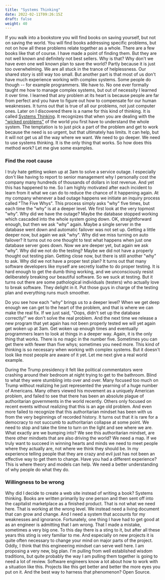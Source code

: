 ```yaml
---
title: "Systems Thinking"
date: 2022-02-11T09:26:15Z
draft: false
weight: 40
---
```


If you walk into a bookstore you will find books on saving yourself, but not on saving the world. You will find books addressing specific problems, but not on how all these problems relate together as a whole. There are a few books like that of course. I have made a point of finding them. But they are not well known and definitely not best sellers. Why is that? Why don't we have even one well known plan to save the world? Partly because it is just too overwhelming. We are all stuck in the trance of helplessness. Our shared story is still way too small. But another part is that most of us don't have much experience working with complex systems. Some people do though -- for example programmers. We have to. No one ever formally taught me how to manage complex systems, but out of necessity I learned it over time. I learned that any problem at its heart is because people are far from perfect and you have to figure out how to compensate for our human weaknesses. It turns out that is true of all our problems, not just computer ones. Later on I discovered there is a name for this kind of thinking. It is called [Systems Thinking][1]. It recognizes that when you are dealing with the ["wicked problems"][2] of the world you first have to understand the whole system. The temptation is to just pick a part of the problem and get to work because the need is so urgent, but that ultimately has limits. It can help, but it will not get us all the way where we want. We need to go deeper. We need to use systems thinking. It is the only thing that works. So how does this method work? Let me give some examples.

### Find the root cause

I truly hate getting woken up at 3am to solve a service outage. I especially don't like having to report to senior management why I personally cost the company many hundreds of thousands of dollars in lost revenue. And yet this has happened to me. So I am highly motivated after each incident to learn from it what we can do to reduce the chance of it happening again. At my company whenever a bad outage happens we initiate an inquiry process called "The Five Whys". This process simply asks "why" five times, but each time the "why" is at a deeper level. We first look at the very topmost "why". Why did we have the outage? Maybe the database stopped working which cascaded into the whole system going down. OK, straightforward enough, but then we ask "why" again. Maybe a single server in the database went down and automatic failover was not set up. Getting a little deeper now, but again we ask "why". Why did we miss turning on auto failover? It turns out no one thought to test what happens when just one database server goes down. Now we are deeper yet, but again we ask "why". Why did we not do the testing? Maybe we did not have a properly thought out testing plan. Getting close now, but there is still another "why" to ask. Why did we not have a proper test plan? It turns out that many software developers like myself are secretly loathe to do proper testing. It is hard enough to get the dumb thing working, and we unconsciously resist deliberately breaking our beautiful software. So we suck at testing. But it turns out there are some pathological individuals (testers) who actually love to break software. They delight in it. Put those guys in charge of the testing plan and everything runs much smoother.

Do you see how each "why" brings us to a deeper level? When we get deep enough we can get to the heart of the problem, and that is where we can make the real fix. If we just said, "Oops, didn't set up the database correctly!" we don't solve the real problem. And the next time we release a new program that yet again has not been properly tested we will yet again get woken up at 3am. Get woken up enough times and eventually programmers learn to look at things in a deeper way. Again, it is the only thing that works. There is no magic in the number five. Sometimes you can get there with fewer than five whys; sometimes you need more. This kind of thinking is so necessary when working with complex systems. But it doesn't look like most people are aware of it yet. Let me next give a real world example.

During the Trump presidency it felt like political commentators were crashing around their bedroom at night trying to get to the bathroom. Blind to what they were stumbling into over and over. Many focused too much on Trump without realizing he just represented the yearning of a huge number of Americans. Many others viewed his movement as a uniquely American problem, and failed to see that there has been an absolute plague of authoritarian governments in the world recently. Others only focused on recent events without realizing that this is an age old problem. And even more failed to recognize that this authoritarian mindset has been with us from the very beginnings of recorded history. It turns out that it is rare for a democracy to not succumb to authoritarian collapse at some point.  We need to stop and take the time to turn on the light and see where we are. What exactly are we bumping into? We see this authoritarian mindset, are there other mindsets that are also driving the world? We need a map. If we truly want to succeed in winning hearts and minds we need to meet people where they actually are, not where we think they should be. In my experience telling people that they are crazy and evil just has not been an effective way to get them to change. Have you had a different experience? This is where theory and models can help. We need a better understanding of why people do what they do.

### Willingness to be wrong

Why did I decide to create a web site instead of writing a book? Systems thinking. Books are written primarily by one person and then sent off into the capitalist marketplace as a finished product. That is not what we need here. That is working at the wrong level. We instead need a living document that can grow and change. And I need a system that accounts for my weaknesses and ignorance. Fortunately, one thing I have had to get good at as an engineer is admitting that I am wrong. That I made a mistake, sometimes a very big one. To this day there is a sting to it, but after all these years this sting is very familiar to me. And especially on new projects it is quite often necessary to change your mind on major parts of the project. Oddly, I think that this engineering mindset can serve well here. I am proposing a very new, big plan. I'm pulling from well established wisdom traditions, but quite probably the way I am pulling them together is going to need a lot of review. Software engineers know a lot about how to work with a situation like this. Projects like this get better and better the more eyes you put on it. And the best way to harness that phenomenon? Open Source.

[1]:	https://en.wikipedia.org/wiki/Systems_thinking#:~:text=Systems%20thinking%20is%20a%20way,it%20down%20into%20its%20parts.&text=Systems%20thinking%20draws%20on%20and,theory%20and%20the%20system%20sciences.
[2]:	https://en.wikipedia.org/wiki/Wicked_problem